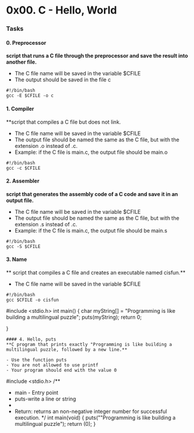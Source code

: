 # 0x00. C - Hello, World
### Tasks
#### 0. Preprocessor
**script that runs a C file through the preprocessor and save the result into another file.**
- The C file name will be saved in the variable $CFILE
- The output should be saved in the file c
```
#!/bin/bash
gcc -E $CFILE -o c
```

#### 1. Compiler
 **script that compiles a C file but does not link.
- The C file name will be saved in the variable $CFILE
- The output file should be named the same as the C file, but with the extension .o instead of .c.
- Example: if the C file is main.c, the output file should be main.o
```
#!/bin/bash
gcc -c $CFILE 
```

#### 2. Assembler
**script that generates the assembly code of a C code and save it in an output file.**

- The C file name will be saved in the variable $CFILE
- The output file should be named the same as the C file, but with the extension .s instead of .c.
- Example: if the C file is main.c, the output file should be main.s
```
#!/bin/bash
gcc -S $CFILE
```

#### 3. Name

** script that compiles a C file and creates an executable named cisfun.**

- The C file name will be saved in the variable $CFILE
```
#!/bin/bash
gcc $CFILE -o cisfun
```
#include <stdio.h>
int main()
{
        char myString[] = "Programming is like building a multilingual puzzle";
        puts(myString);
        return 0;


}
```
#### 4. Hello, puts
**C program that prints exactly "Programming is like building a multilingual puzzle, followed by a new line.**

- Use the function puts
- You are not allowed to use printf
- Your program should end with the value 0
```
#include <stdio.h>
/**
 * main - Entry point
 * puts-write a line or string
 *
 * Return: returns an non-negative integer number for successful execution.
 */
int main(void)
{
puts("\"Programming is like building a multilingual puzzle");
return (0);
}
```
